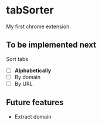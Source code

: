 # tabSorter

My first chrome extension.

## To be implemented next

Sort tabs

- [ ] **Alphabetically**
- [ ] By domain
- [ ] By URL

## Future features

- Extract domain


